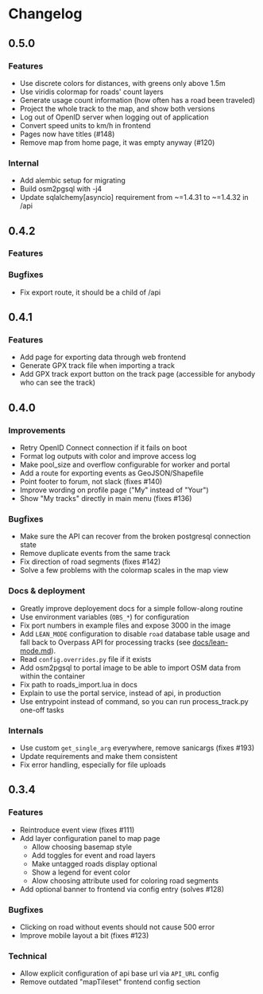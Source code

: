 # Changelog

## 0.5.0

### Features

* Use discrete colors for distances, with greens only above 1.5m
* Use viridis colormap for roads' count layers
* Generate usage count information (how often has a road been traveled)
* Project the whole track to the map, and show both versions
* Log out of OpenID server when logging out of application
* Convert speed units to km/h in frontend
* Pages now have titles (#148)
* Remove map from home page, it was empty anyway (#120)

### Internal

* Add alembic setup for migrating
* Build osm2pgsql with -j4
* Update sqlalchemy[asyncio] requirement from ~=1.4.31 to ~=1.4.32 in /api

## 0.4.2

### Features

### Bugfixes

* Fix export route, it should be a child of /api 

## 0.4.1

### Features

* Add page for exporting data through web frontend
* Generate GPX track file when importing a track
* Add GPX track export button on the track page (accessible for anybody who can
  see the track)

## 0.4.0

### Improvements

* Retry OpenID Connect connection if it fails on boot
* Format log outputs with color and improve access log
* Make pool_size and overflow configurable for worker and portal
* Add a route for exporting events as GeoJSON/Shapefile
* Point footer to forum, not slack (fixes #140)
* Improve wording on profile page ("My" instead of "Your")
* Show "My tracks" directly in main menu (fixes #136)

### Bugfixes

* Make sure the API can recover from the broken postgresql connection state
* Remove duplicate events from the same track
* Fix direction of road segments (fixes #142)
* Solve a few problems with the colormap scales in the map view 

### Docs & deployment

* Greatly improve deployement docs for a simple follow-along routine
* Use environment variables (`OBS_*`) for configuration
* Fix port numbers in example files and expose 3000 in the image
* Add `LEAN_MODE` configuration to disable `road` database table usage and fall
  back to Overpass API for processing tracks (see
  [docs/lean-mode.md](docs/lean-mode.md)).
* Read `config.overrides.py` file if it exists
* Add osm2pgsql to portal image to be able to import OSM data from within the
  container
* Fix path to roads_import.lua in docs
* Explain to use the portal service, instead of api, in production
* Use entrypoint instead of command, so you can run process_track.py one-off tasks

### Internals

* Use custom `get_single_arg` everywhere, remove sanicargs (fixes #193)
* Update requirements and make them consistent
* Fix error handling, especially for file uploads
 

## 0.3.4

### Features

* Reintroduce event view (fixes #111)
* Add layer configuration panel to map page
  - Allow choosing basemap style
  - Add toggles for event and road layers
  - Make untagged roads display optional
  - Show a legend for event color
  - Alow choosing attribute used for coloring road segments
* Add optional banner to frontend via config entry (solves #128)

### Bugfixes

* Clicking on road without events should not cause 500 error
* Improve mobile layout a bit (fixes #123)

### Technical

* Allow explicit configuration of api base url via `API_URL` config
* Remove outdated "mapTileset" frontend config section
